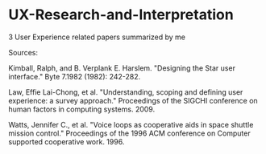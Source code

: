 # UX-Research-and-Interpretation
3 User Experience related papers summarized by me

Sources:

Kimball, Ralph, and B. Verplank E. Harslem. "Designing the Star user interface." Byte 7.1982 (1982): 242-282.

Law, Effie Lai-Chong, et al. "Understanding, scoping and defining user experience: a survey approach." Proceedings of the SIGCHI conference on human factors in computing systems. 2009.

Watts, Jennifer C., et al. "Voice loops as cooperative aids in space shuttle mission control." Proceedings of the 1996 ACM conference on Computer supported cooperative work. 1996.
